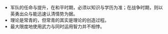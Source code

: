 - 军队的任命与提升，在和平时期，必须以知识与学历为准；在战争时期，则以英勇出众与能迅速认清情势为据。
- 理论是常青的，但常青的其实是理论的创造过程。
- 最大限度地使用武力与同时运用智力并不相悖。 